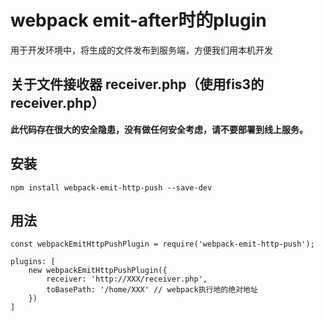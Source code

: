 # webpack emit-after时的plugin

用于开发环境中，将生成的文件发布到服务端，方便我们用本机开发

## 关于文件接收器 receiver.php（使用fis3的receiver.php）

**此代码存在很大的安全隐患，没有做任何安全考虑，请不要部署到线上服务。**

## 安装
```
npm install webpack-emit-http-push --save-dev
```

## 用法
```
const webpackEmitHttpPushPlugin = require('webpack-emit-http-push');
```

```
plugins: [
    new webpackEmitHttpPushPlugin({
        receiver: 'http://XXX/receiver.php',
        toBasePath: '/home/XXX' // webpack执行地的绝对地址
    })
]
```

